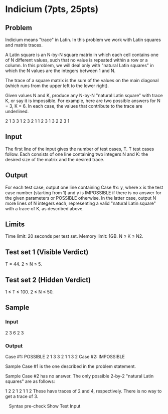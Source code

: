 # Indicium (7pts, 25pts)
## Problem
Indicium means "trace" in Latin. In this problem we work with Latin squares and matrix traces.

A Latin square is an N-by-N square matrix in which each cell contains one of N different values, such that no value is repeated within a row or a column. In this problem, we will deal only with "natural Latin squares" in which the N values are the integers between 1 and N.

The trace of a square matrix is the sum of the values on the main diagonal (which runs from the upper left to the lower right).

Given values N and K, produce any N-by-N "natural Latin square" with trace K, or say it is impossible. For example, here are two possible answers for N = 3, K = 6. In each case, the values that contribute to the trace are underlined.

2 1 3   3 1 2
3 2 1   1 2 3
1 3 2   2 3 1

## Input
The first line of the input gives the number of test cases, T. T test cases follow. Each consists of one line containing two integers N and K: the desired size of the matrix and the desired trace.

## Output
For each test case, output one line containing Case #x: y, where x is the test case number (starting from 1) and y is IMPOSSIBLE if there is no answer for the given parameters or POSSIBLE otherwise. In the latter case, output N more lines of N integers each, representing a valid "natural Latin square" with a trace of K, as described above.

## Limits
Time limit: 20 seconds per test set.
Memory limit: 1GB.
N ≤ K ≤ N2.

## Test set 1 (Visible Verdict)
T = 44.
2 ≤ N ≤ 5.

## Test set 2 (Hidden Verdict)
1 ≤ T ≤ 100.
2 ≤ N ≤ 50.

## Sample

### Input
 
2
3 6
2 3
	
### Output
  
Case #1: POSSIBLE
2 1 3
3 2 1
1 3 2
Case #2: IMPOSSIBLE

  
Sample Case #1 is the one described in the problem statement.

Sample Case #2 has no answer. The only possible 2-by-2 "natural Latin squares" are as follows:

1 2   2 1
2 1   1 2
These have traces of 2 and 4, respectively. There is no way to get a trace of 3.

  
Syntax pre-check
Show Test Input